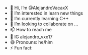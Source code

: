 - 👋 Hi, I’m @AlejandroVacaxX
- 👀 I’m interested in learn new things
- 🌱 I’m currently learning C++
- 💞️ I’m looking to collaborate on ...
- 📫 How to reach me
- 🍭 IG alejandro_vxx17
- 😄 Pronouns: he/him
- ⚡ Fun fact: 

<!---
AlejandroVacaxX/AlejandroVacaxX is a ✨ special ✨ repository because its `README.md` (this file) appears on your GitHub profile.
You can click the Preview link to take a look at your changes.
--->
